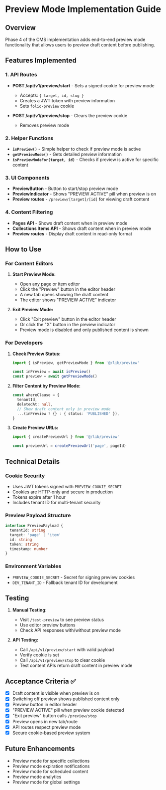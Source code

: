 # Preview Mode Implementation Guide

## Overview

Phase 4 of the CMS implementation adds end-to-end preview mode functionality that allows users to preview draft content before publishing.

## Features Implemented

### 1. API Routes

- **POST /api/v1/preview/start** - Sets a signed cookie for preview mode
  - Accepts: `{ target, id, slug }`
  - Creates a JWT token with preview information
  - Sets `folio-preview` cookie

- **POST /api/v1/preview/stop** - Clears the preview cookie
  - Removes preview mode

### 2. Helper Functions

- **`isPreview()`** - Simple helper to check if preview mode is active
- **`getPreviewMode()`** - Gets detailed preview information
- **`isPreviewModeFor(target, id)`** - Checks if preview is active for specific content

### 3. UI Components

- **PreviewButton** - Button to start/stop preview mode
- **PreviewIndicator** - Shows "PREVIEW ACTIVE" pill when preview is on
- **Preview routes** - `/preview/[target]/[id]` for viewing draft content

### 4. Content Filtering

- **Pages API** - Shows draft content when in preview mode
- **Collections Items API** - Shows draft content when in preview mode
- **Preview routes** - Display draft content in read-only format

## How to Use

### For Content Editors

1. **Start Preview Mode:**
   - Open any page or item editor
   - Click the "Preview" button in the editor header
   - A new tab opens showing the draft content
   - The editor shows "PREVIEW ACTIVE" indicator

2. **Exit Preview Mode:**
   - Click "Exit preview" button in the editor header
   - Or click the "X" button in the preview indicator
   - Preview mode is disabled and only published content is shown

### For Developers

1. **Check Preview Status:**
   ```typescript
   import { isPreview, getPreviewMode } from '@/lib/preview'
   
   const inPreview = await isPreview()
   const preview = await getPreviewMode()
   ```

2. **Filter Content by Preview Mode:**
   ```typescript
   const whereClause = {
     tenantId,
     deletedAt: null,
     // Show draft content only in preview mode
     ...(inPreview ? {} : { status: 'PUBLISHED' }),
   }
   ```

3. **Create Preview URLs:**
   ```typescript
   import { createPreviewUrl } from '@/lib/preview'
   
   const previewUrl = createPreviewUrl('page', pageId)
   ```

## Technical Details

### Cookie Security

- Uses JWT tokens signed with `PREVIEW_COOKIE_SECRET`
- Cookies are HTTP-only and secure in production
- Tokens expire after 1 hour
- Includes tenant ID for multi-tenant security

### Preview Payload Structure

```typescript
interface PreviewPayload {
  tenantId: string
  target: 'page' | 'item'
  id: string
  token: string
  timestamp: number
}
```

### Environment Variables

- `PREVIEW_COOKIE_SECRET` - Secret for signing preview cookies
- `DEV_TENANT_ID` - Fallback tenant ID for development

## Testing

1. **Manual Testing:**
   - Visit `/test-preview` to see preview status
   - Use editor preview buttons
   - Check API responses with/without preview mode

2. **API Testing:**
   - Call `/api/v1/preview/start` with valid payload
   - Verify cookie is set
   - Call `/api/v1/preview/stop` to clear cookie
   - Test content APIs return draft content in preview mode

## Acceptance Criteria ✅

- [x] Draft content is visible when preview is on
- [x] Switching off preview shows published content only
- [x] Preview button in editor header
- [x] "PREVIEW ACTIVE" pill when preview cookie detected
- [x] "Exit preview" button calls `/preview/stop`
- [x] Preview opens in new tab/route
- [x] API routes respect preview mode
- [x] Secure cookie-based preview system

## Future Enhancements

- Preview mode for specific collections
- Preview mode expiration notifications
- Preview mode for scheduled content
- Preview mode analytics
- Preview mode for global settings
